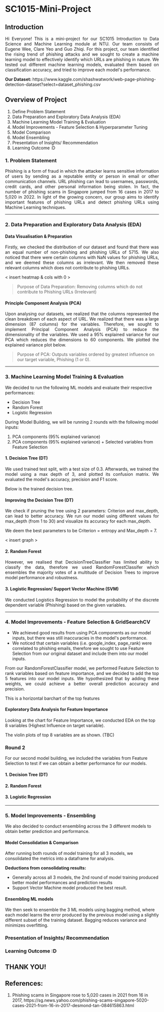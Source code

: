 # SC1015-Mini-Project
<h2> Introduction </h2> 
  <p align='justify'> Hi Everyone! This is a mini-project for our SC1015 Introduction to Data Science and Machine Learning module at NTU. Our team consists of Eugene Wee, Clare Yeo and Guo Zhiqi. For this project, our team identified the rising trend of phishing attacks and we sought to create a machine learning model to effectively identify which URLs are phishing in nature. We tested out different machine learning models, evaluated them based on classification accuracy, and tried to improve each model's performance.
  </p> 
<b> Our Dataset: </b> https://www.kaggle.com/shashwatwork/web-page-phishing-detection-dataset?select=dataset_phishing.csv

<h2> Overview of Project </h2> 
  <ol>
    <li> Define Problem Statement </li> 
    <li> Data Preparation and Exploratory Data Analysis (EDA) </li> 
    <li> Machine Learning Model Training & Evaluation </li> 
    <li> Model Improvements - Feature Selection & Hyperparameter Tuning </li> 
    <li> Model Comparison </li>
    <li> Model Ensembling </li>
    <li> Presentation of Insights/ Recommendation </li> 
    <li> Learning Outcome :D </li> 
  </ol>

<h3> 1. Problem Statement </h3> 
  <p align='justify'>  Phishing is a form of fraud in which the attacker learns sensitive information of users by sending as a reputable entity or person in email or other communication channels. URL phishing can lead to usernames, passwords, credit cards, and other personal information being stolen. In fact, the number of phishing scams in Singapore jumped from 16 cases in 2017 to 5,020 in 2022. In light of the growing concern, our group aims to identify important features of phishing URLs and detect phishing URLs using Machine Learning techniques. 
  </p>

--- 

<h3> 2. Data Preparation and Exploratory Data Analysis (EDA) </h3> 
<h4> Data Visualisation & Preparation </h4> 
  <p align='justify'> Firstly, we checked the distribution of our dataset and found that there was an equal number of non-phishing and phishing URLs of 5715. We also noticed that there were certain columns with NaN values for phishing URLs, and we deemed these columns as irrelevant. We then removed  these relevant columns which does not contribute to phishing URLs. </p>

< insert heatmap & cols with 0 >

> Purpose of Data Preparation: Removing columns which do not contribute to Phishing URLs (Irrelevant)
    
<h4> Principle Component Analysis (PCA) </h4>
  <p align='justify'>  Upon analysing our datasets, we realized that the columns represented the clean breakdown of each aspect of URL. We realized that there was a large dimension (87 columns) for the variables. Therefore, we sought to implement Principal Component Analysis (PCA) to reduce the dimensionality of the variables. We used a 95% explained variance for our PCA which reduces the dimensions to 60 components. We plotted the explained variance plot below. </p>

> Purpose of PCA: Outputs variables ordered by greatest influence on our target variable, Phishing (1 or 0). 

--- 

<h3> 3. Machine Learning Model Training & Evaluation </h3> 
  <p> We decided to run the following ML models and evaluate their respective performances:
      <ul> 
        <li> Decision Tree </li>
        <li> Random Forest </li>
        <li> Logistic Regression </li> 
      </ul>
  </p> 
  
  <p> During Model Building, we will be running 2 rounds with the following model inputs:
      <ol>
        <li> PCA components (95% explained variance)</li>
        <li> PCA components (95% explained variance)  + Selected variables from Feature Selection </li>
      </ol>
 
<h4>1. Decision Tree (DT) </h4>
  <p align='justify'> We used trained test split, with a test size of 0.3. Afterwards, we trained the model using a max depth of 3, and plotted its confusion matrix. We evaluated the model's accuracy, precision and F1 score. </p>
  <p> Below is the trained decision tree. </p>
  
<h4> Improving the Decision Tree (DT) </h4>
  <p align='justify'> We check if pruning the tree using 2 parameters: Criterion and max_depth, can lead to better accuracy. We run our model using different values for max_depth (from 1 to 30) and visualize its accuracy for each max_depth. </p>
  
  <p> We deem the best parameters to be Criterion = entropy and Max_depth = 7.</p>

< insert graph >

<h4>2. Random Forest </h4>
  <p align='justify'> However, we realised that DecisionTreeClassifier has limited ability to classify the data, therefore we used RandomForestClassifer which ensembles the majority votes of a multitude of Decision Trees to improve model performance and robustness. 
  
<h4>3. Logistic Regression/ Support Vector Machine (SVM)</h4>
  <p align='justify'> We conducted Logistics Regression to model the probability of the discrete dependent variable (Phishing) based on the given variables. 
        
---
  
<h3> 4. Model Improvements - Feature Selection & GridSearchCV </h3> 
  <p align='justify'>
    <ul> 
      <li>We achieved good results from using PCA components as our model inputs, but there was still inaccuracies in the model's performance.</li>
      <li>We noticed that certain variables (i.e. google_index, page_rank) were correlated to phishing emails, therefore we sought to use Feature Selection from our original dataset and include them into our model inputs.</li>
    </ul> 
    
<p align='justify'> From our RandomForestClassifier model, we performed Feature Selection to rank variables based on feature importance, and we decided to add the top 5 features into our model inputs. We hypothesized that by adding these weights, we could achieve a better overall prediction accuracy and precision.        </p>
    <p>This is a horizontal barchart of the top features </p>
      
<h4> Exploratory Data Analysis for Feature Importance </h4> 
  <p>Looking at the chart for Feature Importance, we conducted EDA on the top 8 variables (Highest Influence on target variable). </p>
  
  <p> The violin plots of top 8 variables are as shown. (TBC) </p>
  
<h3> Round 2 </h3>

  <p>For our second model building, we included the variables from Feature Selection to test if we can obtain a better performance for our models. </p>      
<h4>1. Decision Tree (DT) </h4>
<h4>2. Random Forest </h4>
<h4>3. Logistic Regression</h4>

---

<h3> 5. Model Improvements - Ensembling </h3>
  <p> We also decided to conduct ensembling across the 3 different models to obtain better prediction and performance. </p> 
<h4> Model Consolidation & Comparison</h4> 
  <p>After running both rounds of model training for all 3 models, we consolidated the metrics into a dataframe for analysis.  
  
  <b>Deductions from consolidating results:</b>
  </p> 
  
  <ul> 
  <li>Generally across all 3 models, the 2nd round of model training produced better model performances and prediction results</li>
  <li>Support Vector Machine model produced the best result.</li>
        </ul> 
        
<h4> Ensembling ML models </h4>
<p> We then seek to ensemble the 3 ML models using bagging method, where each model learns the error produced by the previous model using a slightly different subset of the training dataset. Bagging reduces variance and minimizes overfitting. </p>


<h3> Presentation of Insights/ Recommendation </h3> 

<h3> Learning Outcome :D </h3> 

<h2> THANK YOU! </h2> 

<h2> References: </h2> 
<ol> 
  <li> Phishing scams in Singapore rose to 5,020 cases in 2021 from 16 in 2017, https://sg.news.yahoo.com/phishing-scams-singapore-5020-cases-2021-from-16-in-2017-desmond-tan-084615863.html </li>
</ol>
